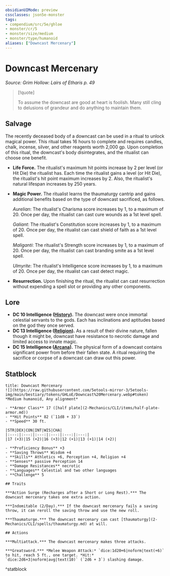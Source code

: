 ```yaml
---
obsidianUIMode: preview
cssclasses: json5e-monster
tags:
- compendium/src/5e/ghloe
- monster/cr/5
- monster/size/medium
- monster/type/humanoid
aliases: ["Downcast Mercenary"]
---
```

# Downcast Mercenary
*Source: Grim Hollow: Lairs of Etharis p. 49*  

> [!quote]  
> 
> To assume the downcast are good at heart is foolish. Many still cling to delusions of grandeur and do anything to maintain them.

## Salvage

The recently deceased body of a downcast can be used in a ritual to unlock magical power. This ritual takes 16 hours to complete and requires candles, chalk, incense, silver, and other reagents worth 2,000 gp. Upon completion of this ritual, the downcast's body disintegrates, and the ritualist can choose one benefit.

- **Life Force.** The ritualist's maximum hit points increase by 2 per level (or Hit Die) the ritualist has. Each time the ritualist gains a level (or Hit Die), the ritualist's hit point maximum increases by 2. Also, the ritualist's natural lifespan increases by 250 years.  
- **Magic Power.** The ritualist learns the thaumaturgy cantrip and gains additional benefits based on the type of downcast sacrificed, as follows.  

    *Aurelian*: The ritualist's Charisma score increases by 1, to a maximum of 20. Once per day, the ritualist can cast cure wounds as a 1st level spell.  

    *Galiant*: The ritualist's Constitution score increases by 1, to a maximum of 20. Once per day, the ritualist can cast shield of faith as a 1st level spell.  

    *Maliganti*: The ritualist's Strength score increases by 1, to a maximum of 20. Once per day, the ritualist can cast branding smite as a 1st level spell.  

    *Ulmyrite*: The ritualist's Intelligence score increases by 1, to a maximum of 20. Once per day, the ritualist can cast detect magic.  
- **Resurrection.** Upon finishing the ritual, the ritualist can cast resurrection without expending a spell slot or providing any other components.  

## Lore

- **DC 10 Intelligence ([History](2-Mechanics/CLI/rules/skills.md#History)).** The downcast were once immortal celestial servants to the gods. Each has inclinations and aptitudes based on the god they once served.  
- **DC 13 Intelligence ([Religion](2-Mechanics/CLI/rules/skills.md#Religion)).** As a result of their divine nature, fallen though it might be, downcast have resistance to necrotic damage and limited access to innate magic.  
- **DC 15 Intelligence ([Arcana](2-Mechanics/CLI/rules/skills.md#Arcana)).** The physical form of a downcast contains significant power from before their fallen state. A ritual requiring the sacrifice or corpse of a downcast can draw out this power.  

## Statblock

```ad-statblock
title: Downcast Mercenary
![](https://raw.githubusercontent.com/5etools-mirror-3/5etools-img/main/bestiary/tokens/GHLoE/Downcast%20Mercenary.webp#token)
*Medium humanoid, Any alignment*

- **Armor Class** 17 ([half plate](2-Mechanics/CLI/items/half-plate-armor.md))
- **Hit Points** 82 (`11d8 + 33`)
- **Speed** 30 ft.

|STR|DEX|CON|INT|WIS|CHA|
|:---:|:---:|:---:|:---:|:---:|:---:|
|17 (+3)|15 (+2)|16 (+3)|12 (+1)|13 (+1)|14 (+2)|

- **Proficiency Bonus** +3
- **Saving Throws** Wisdom +4
- **Skills** Athletics +6, Perception +4, Religion +4
- **Senses** passive Perception 14
- **Damage Resistances** necrotic
- **Languages** Celestial and two other languages
- **Challenge** 5

## Traits

***Action Surge (Recharges after a Short or Long Rest).*** The downcast mercenary takes one extra action.

***Indomitable (2/Day).*** If the downcast mercenary fails a saving throw, it can reroll the saving throw and use the new roll.

***Thaumaturge.*** The downcast mercenary can cast [thaumaturgy](2-Mechanics/CLI/spells/thaumaturgy.md) at will.

## Actions

***Multiattack.*** The downcast mercenary makes three attacks.

***Greatsword.*** *Melee Weapon Attack:* `dice:1d20+6|noform|text(+6)` to hit, reach 5 ft., one target. *Hit:* `dice:2d6+3|noform|avg|text(10)` (`2d6 + 3`) slashing damage.
```
^statblock